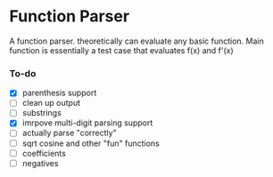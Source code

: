 # Function Parser
A function parser. theoretically can evaluate any basic function. Main function is essentially a test case that evaluates f(x) and f'(x)

### To-do
- [X] parenthesis support
- [ ] clean up output
- [ ] substrings
- [X] imrpove multi-digit parsing support
- [ ] actually parse "correctly"
- [ ] sqrt cosine and other "fun" functions
- [ ] coefficients
- [ ] negatives
